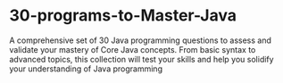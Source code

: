 # 30-programs-to-Master-Java
A comprehensive set of 30 Java programming questions to assess and validate your mastery of Core Java concepts. From basic syntax to advanced topics, this collection will test your skills and help you solidify your understanding of Java programming
